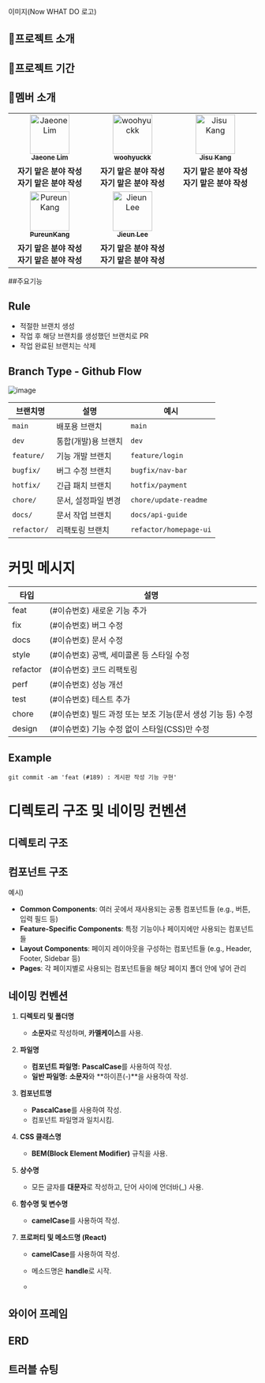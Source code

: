 


 이미지(Now WHAT DO 로고)

 

## 📢프로젝트 소개


## 📅프로젝트 기간 


## 💏멤버 소개 

<table>
  <tbody>
    <tr>
      <td width="300px" align="center">
        <a href="https://github.com/ImJaeOne">
        <img src="https://avatars.githubusercontent.com/u/123159312?v=4" width="80" alt="Jaeone Lim"/>
        <br />
        <sub><b>Jaeone Lim</b></sub>
        </a>
        <br />
      </td>
         <td width="300px" align="center">
        <a href="https://github.com/woohyuckk">
        <img src="https://avatars.githubusercontent.com/u/192562150?v=4" width="80" alt="woohyuckk"/>
        <br />
        <sub><b>woohyuckk</b></sub>
        </a>
        <br />
      </td>
      <td width="300px" align="center">
        <a href="https://github.com/K-jisu">
        <img src="https://avatars.githubusercontent.com/u/90014581?v=4" width="80" alt="Jisu Kang"/>
        <br />
        <sub><b>Jisu Kang</b></sub>
        </a>
        <br />
      </td>
    </tr>
    <tr>
      <td align="center">
        <b>자기 맡은 분야 작성</b> <br/>
        <b>자기 맡은 분야 작성</b> <br/>
      </td>
      <td align="center">
        <b>자기 맡은 분야 작성</b> <br/>
        <b>자기 맡은 분야 작성</b> <br/>
      </td>
      <td align="center">
        <b>자기 맡은 분야 작성</b> <br/>
        <b>자기 맡은 분야 작성</b> <br/>
      </td>
    </tr>
    <tr>
      <td align="center">
        <a href="https://github.com/PureunKang">
        <img src="https://avatars.githubusercontent.com/u/144876018?v=4" width="80" alt="PureunKang"/>
        <br />
        <sub><b>PureunKang</b></sub>
        </a>
        <br />
      </td>
      <td align="center">
        <a href="https://github.com/lje00220">
        <img src="https://avatars.githubusercontent.com/u/155710708?v=4" width="80" alt="Jieun Lee"/>
        <br />
        <sub><b>Jieun Lee</b></sub>
        </a>
        <br />
      </td>
    </tr>
    <tr>
      <td align="center">
        <b>자기 맡은 분야 작성</b> <br/>
        <b>자기 맡은 분야 작성</b> <br/>
      </td>
      <td align="center">
        <b>자기 맡은 분야 작성</b> <br/>
        <b>자기 맡은 분야 작성</b> <br/>
      </td>
      <td align="center">
    </tr>
  </tbody>
</table>


##주요기능

## Rule

- 적절한 브랜치 생성
- 작업 후 해당 브랜치를 생성했던 브랜치로 PR
- 작업 완료된 브랜치는 삭제

## Branch Type - Github Flow

![image](https://github.com/dnd-side-project/dnd-10th-9-backend/assets/50333168/1dc87948-57cf-4b1e-94ab-13c691c2cf76)

| 브랜치명      | 설명                 | 예시              |
|---------------|----------------------|-------------------|
| `main`        | 배포용 브랜치         | `main`            |
| `dev`         | 통합(개발)용 브랜치   | `dev`             |
| `feature/`    | 기능 개발 브랜치      | `feature/login`   |
| `bugfix/`     | 버그 수정 브랜치      | `bugfix/nav-bar`  |
| `hotfix/`     | 긴급 패치 브랜치      | `hotfix/payment`  |
| `chore/`      | 문서, 설정파일 변경  | `chore/update-readme` |
| `docs/`       | 문서 작업 브랜치      | `docs/api-guide`  |
| `refactor/`   | 리팩토링 브랜치       | `refactor/homepage-ui` |


# 커밋 메시지

| 타입     | 설명                                                         |
| -------- | ------------------------------------------------------------ |
| feat     | (#이슈번호) 새로운 기능 추가                                 |
| fix      | (#이슈번호) 버그 수정                                        |
| docs     | (#이슈번호) 문서 수정                                        |
| style    | (#이슈번호) 공백, 세미콜론 등 스타일 수정                    |
| refactor | (#이슈번호) 코드 리팩토링                                    |
| perf     | (#이슈번호) 성능 개선                                        |
| test     | (#이슈번호) 테스트 추가                                      |
| chore    | (#이슈번호) 빌드 과정 또는 보조 기능(문서 생성 기능 등) 수정 |
| design   | (#이슈번호) 기능 수정 없이 스타일(CSS)만 수정                |

## Example

```
git commit -am 'feat (#189) : 게시판 작성 기능 구현'
```

# 디렉토리 구조 및 네이밍 컨벤션

## 디렉토리 구조

## 컴포넌트 구조

예시)
- **Common Components**: 여러 곳에서 재사용되는 공통 컴포넌트들 (e.g., 버튼, 입력 필드 등)
- **Feature-Specific Components**: 특정 기능이나 페이지에만 사용되는 컴포넌트들
- **Layout Components**: 페이지 레이아웃을 구성하는 컴포넌트들 (e.g., Header, Footer, Sidebar 등)
- **Pages**: 각 페이지별로 사용되는 컴포넌트들을 해당 페이지 폴더 안에 넣어 관리 

## 네이밍 컨벤션

1. **디렉토리 및 폴더명**

   - **소문자**로 작성하며, **카멜케이스**를 사용.

2. **파일명**

   - **컴포넌트 파일명:** **PascalCase**를 사용하여 작성.
   - **일반 파일명:** **소문자**와 **하이픈(-)**을 사용하여 작성.

3. **컴포넌트명**

   - **PascalCase**를 사용하여 작성.
   - 컴포넌트 파일명과 일치시킴.

4. **CSS 클래스명**

   - **BEM(Block Element Modifier)** 규칙을 사용.

5. **상수명**

   - 모든 글자를 **대문자**로 작성하고, 단어 사이에 언더바(\_) 사용.

6. **함수명 및 변수명**

   - **camelCase**를 사용하여 작성.

7. **프로퍼티 및 메소드명 (React)**
   - **camelCase**를 사용하여 작성.
   - 메소드명은 **handle**로 시작.
  
   - 
## 와이어 프레임




## ERD




## 트러블 슈팅
